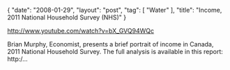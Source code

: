 {
   "date": "2008-01-29",
   "layout": "post",
   "tag": [
      "Water"
   ],
   "title": "Income, 2011 National Household Survey (NHS)"
}

http://www.youtube.com/watch?v=bX_GVQ94WQc  

Brian Murphy, Economist, presents a brief portrait of income in Canada, 2011 National Household Survey. The full analysis is available in this report: http:/...